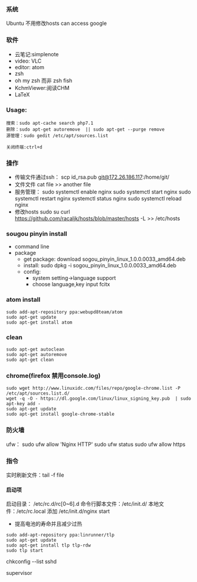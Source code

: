 ### 系统 ###
Ubuntu 不用修改hosts can access google

### 软件 ###
- 云笔记:simplenote
- video: VLC
- editor: atom
- zsh
- oh my zsh 而非 zsh  fish
- KchmViewer:阅读CHM
- LaTeX

### Usage: ###
    搜索：sudo apt-cache search php7.1
    删除：sudo apt-get autoremove  || sudo apt-get --purge remove
    源管理：sudo gedit /etc/apt/sources.list

    关闭终端:ctrl+d

### 操作 ###
- 传输文件通过ssh：
      scp id_rsa.pub git@172.26.186.117:/home/git/
- 文件文件 cat file >> another file
- 服务管理：
      sudo systemctl enable nginx
      sudo systemctl start nginx
      sudo systemctl restart nginx
      systemctl status nginx
      sudo systemctl reload nginx
- 修改hosts
      sudo su
      curl https://github.com/racaljk/hosts/blob/master/hosts -L >> /etc/hosts

### sougou pinyin install ###
- command line
- package
  - get package: download sogou_pinyin_linux_1.0.0.0033_amd64.deb
  - install:
        sudo dpkg  -i   sogou_pinyin_linux_1.0.0.0033_amd64.deb
  - config:
      - system setting->language support
      - choose language,key input fcitx

### atom install
    sudo add-apt-repository ppa:webupd8team/atom
    sudo apt-get update
    sudo apt-get install atom

### clean ###
    sudo apt-get autoclean
    sudo apt-get autoremove
    sudo apt-get clean

### chrome(firefox 禁用console.log) ###
    sudo wget http://www.linuxidc.com/files/repo/google-chrome.list -P /etc/apt/sources.list.d/
    wget -q -O - https://dl.google.com/linux/linux_signing_key.pub  | sudo apt-key add -
    sudo apt-get update
    sudo apt-get install google-chrome-stable

### 防火墙 ###
ufw：
  sudo ufw allow 'Nginx HTTP'
  sudo ufw status
  sudo ufw allow https

### 指令 ###
实时刷新文件：tail -f  file

#### 启动项 ####
启动目录： /etc/rc.d/rc[0~6].d
命令行脚本文件：/etc/init.d/
本地文件：/etc/rc.local 添加 /etc/init.d/nginx start

- 提高电池的寿命并且减少过热
```
sudo add-apt-repository ppa:linrunner/tlp
sudo apt-get update
sudo apt-get install tlp tlp-rdw
sudo tlp start
```
chkconfig --list sshd

supervisor
